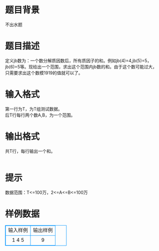 # 

 
 # 题目背景 
不出水题<BR> 

 
 # 题目描述 
定义jb数为：一个数分解质因数后，所有质因子的和。例如jb(4)=4,jb(5)=5，jb(6)=5等。现给出一个范围，求出这个范围内jb数的和。由于这个数可能过大，只需要求出这个数模1919的值就可以了。 

 
 # 输入格式 
第一行为T，为T组测试数据。<BR>后T行每行两个数A,B，为一个范围。<BR> 

 
 # 输出格式 
共T行，每行输出一个和。<BR><BR> 

 
 # 提示 
数据范围：T&lt;=100万，2&lt;=A&lt;=B&lt;=100万 
# 样例数据
<style>
        table,table tr th, table tr td { border:1px solid #0094ff; }
        table { width: 200px; min-height: 25px; line-height: 25px; text-align: center; border-collapse: collapse;}   
    </style>
<table>
	<tr>
		<td>输入样例</td>
		<td>输出样例</td>
	</tr>
<tr><td>1
4 5</td><td>9</td></tr></table>
